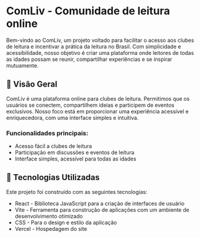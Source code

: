 # ComLiv - Comunidade de leitura online

Bem-vindo ao ComLiv, um projeto voltado para facilitar o acesso aos clubes de leitura e incentivar a prática da leitura no Brasil. Com simplicidade e acessibilidade, nosso objetivo é criar uma plataforma onde leitores de todas as idades possam se reunir, compartilhar experiências e se inspirar mutuamente.

## 🔖 Visão Geral

ComLiv é uma plataforma online para clubes de leitura. Permitimos que os usuários se conectem, compartilhem ideias e participem de eventos exclusivos. Nosso foco está em proporcionar uma experiência acessível e enriquecedora, com uma interface simples e intuitiva.

### Funcionalidades principais:

- Acesso fácil a clubes de leitura
- Participação em discussões e eventos de leitura
- Interface simples, acessível para todas as idades

## 🚀 Tecnologias Utilizadas

Este projeto foi construído com as seguintes tecnologias:

- React - Biblioteca JavaScript para a criação de interfaces de usuário
- Vite - Ferramenta para construção de aplicações com um ambiente de desenvolvimento otimizado
- CSS - Para o design e estilo da aplicação
- Vercel - Hospedagem do site
